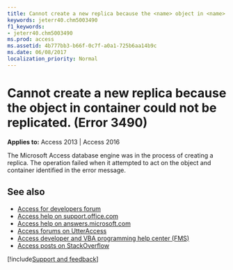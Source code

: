 ```yaml
---
title: Cannot create a new replica because the <name> object in <name> container could not be replicated. (Error 3490)
keywords: jeterr40.chm5003490
f1_keywords:
- jeterr40.chm5003490
ms.prod: access
ms.assetid: 4b777bb3-b66f-0c7f-a0a1-725b6aa14b9c
ms.date: 06/08/2017
localization_priority: Normal
---
```



# Cannot create a new replica because the <name> object in <name> container could not be replicated. (Error 3490)

  

**Applies to:** Access 2013 | Access 2016

The Microsoft Access database engine was in the process of creating a replica. The operation failed when it attempted to act on the object and container identified in the error message.

## See also

- [Access for developers forum](https://social.msdn.microsoft.com/Forums/office/home?forum=accessdev)
- [Access help on support.office.com](https://support.office.com/search/results?query=Access)
- [Access help on answers.microsoft.com](https://answers.microsoft.com/)
- [Access forums on UtterAccess](https://www.utteraccess.com/forum/index.php?act=idx)
- [Access developer and VBA programming help center (FMS)](https://www.fmsinc.com/MicrosoftAccess/developer/)
- [Access posts on StackOverflow](https://stackoverflow.com/questions/tagged/ms-access)

[!include[Support and feedback](~/includes/feedback-boilerplate.md)]
